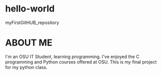 # hello-world
myFirstGitHUB_repository
# ABOUT ME
I'm an OSU IT Student, learning programming. I've enjoyed the C programming and Python courses offered at OSU.  This is my final project for my python class.
